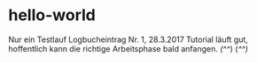 # hello-world
Nur ein Testlauf
Logbucheintrag Nr. 1, 28.3.2017
Tutorial läuft gut, hoffentlich kann die richtige Arbeitsphase bald anfangen.
_(^^_)
(_^^)_
